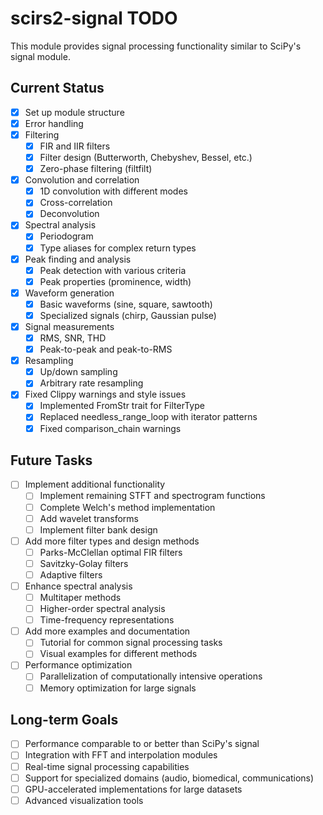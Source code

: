 # scirs2-signal TODO

This module provides signal processing functionality similar to SciPy's signal module.

## Current Status

- [x] Set up module structure
- [x] Error handling
- [x] Filtering
  - [x] FIR and IIR filters
  - [x] Filter design (Butterworth, Chebyshev, Bessel, etc.)
  - [x] Zero-phase filtering (filtfilt)
- [x] Convolution and correlation
  - [x] 1D convolution with different modes
  - [x] Cross-correlation
  - [x] Deconvolution
- [x] Spectral analysis
  - [x] Periodogram
  - [x] Type aliases for complex return types
- [x] Peak finding and analysis
  - [x] Peak detection with various criteria
  - [x] Peak properties (prominence, width)
- [x] Waveform generation
  - [x] Basic waveforms (sine, square, sawtooth)
  - [x] Specialized signals (chirp, Gaussian pulse)
- [x] Signal measurements
  - [x] RMS, SNR, THD
  - [x] Peak-to-peak and peak-to-RMS
- [x] Resampling
  - [x] Up/down sampling
  - [x] Arbitrary rate resampling
- [x] Fixed Clippy warnings and style issues
  - [x] Implemented FromStr trait for FilterType
  - [x] Replaced needless_range_loop with iterator patterns
  - [x] Fixed comparison_chain warnings

## Future Tasks

- [ ] Implement additional functionality
  - [ ] Implement remaining STFT and spectrogram functions
  - [ ] Complete Welch's method implementation
  - [ ] Add wavelet transforms
  - [ ] Implement filter bank design
- [ ] Add more filter types and design methods
  - [ ] Parks-McClellan optimal FIR filters
  - [ ] Savitzky-Golay filters
  - [ ] Adaptive filters
- [ ] Enhance spectral analysis
  - [ ] Multitaper methods
  - [ ] Higher-order spectral analysis
  - [ ] Time-frequency representations
- [ ] Add more examples and documentation
  - [ ] Tutorial for common signal processing tasks
  - [ ] Visual examples for different methods
- [ ] Performance optimization
  - [ ] Parallelization of computationally intensive operations
  - [ ] Memory optimization for large signals

## Long-term Goals

- [ ] Performance comparable to or better than SciPy's signal
- [ ] Integration with FFT and interpolation modules
- [ ] Real-time signal processing capabilities
- [ ] Support for specialized domains (audio, biomedical, communications)
- [ ] GPU-accelerated implementations for large datasets
- [ ] Advanced visualization tools